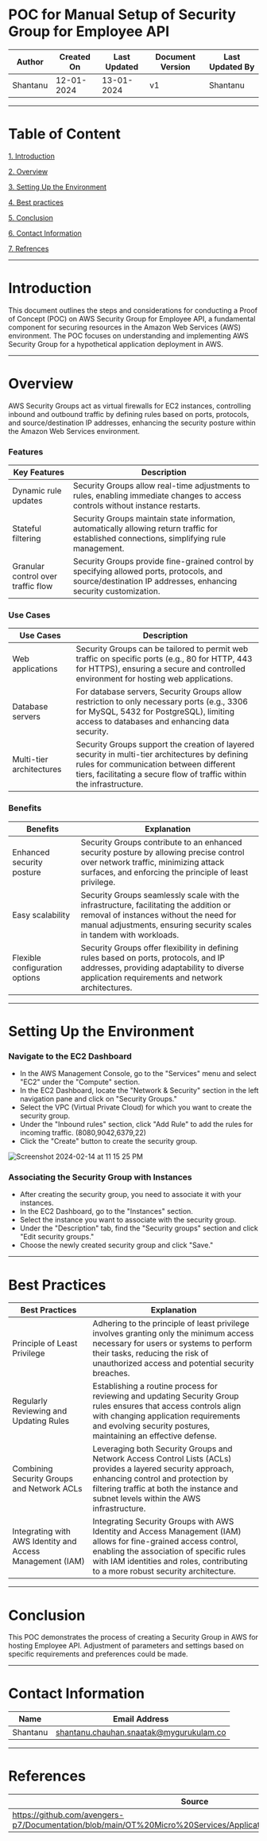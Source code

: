 # POC for Manual Setup of Security Group for Employee API
| Author | Created On | Last Updated | Document Version | Last Updated By |
| ------ | ---------- | ------------ | ---------------- | --------------- |
| Shantanu | 12-01-2024 | 13-01-2024   |         v1     |     Shantanu    |
***

# Table of Content
[1. Introduction](#introduction)

[2. Overview](#overview)

[3. Setting Up the Environment](#setting-up-the-environment)

[4. Best practices](#best-practices)

[5. Conclusion](#conclusion)

[6. Contact Information](#contact-information)

[7. Refrences](#references)
***

# Introduction
This document outlines the steps and considerations for conducting a Proof of Concept (POC) on AWS Security Group for Employee API, a fundamental component for securing resources in the Amazon Web Services (AWS) environment. The POC focuses on understanding and implementing AWS Security Group for a hypothetical application deployment in AWS.
***

# Overview
AWS Security Groups act as virtual firewalls for EC2 instances, controlling inbound and outbound traffic by defining rules based on ports, protocols, and source/destination IP addresses, enhancing the security posture within the Amazon Web Services environment.

### Features
| Key Features             | Description                                              |
|--------------------------|----------------------------------------------------------|
| Dynamic rule updates     | Security Groups allow real-time adjustments to rules, enabling immediate changes to access controls without instance restarts. |
| Stateful filtering        | Security Groups maintain state information, automatically allowing return traffic for established connections, simplifying rule management. |
| Granular control over traffic flow | Security Groups provide fine-grained control by specifying allowed ports, protocols, and source/destination IP addresses, enhancing security customization. |

### Use Cases
| Use Cases            | Description                                              |
|----------------------|----------------------------------------------------------|
| Web applications     | Security Groups can be tailored to permit web traffic on specific ports (e.g., 80 for HTTP, 443 for HTTPS), ensuring a secure and controlled environment for hosting web applications. |
| Database servers      | For database servers, Security Groups allow restriction to only necessary ports (e.g., 3306 for MySQL, 5432 for PostgreSQL), limiting access to databases and enhancing data security. |
| Multi-tier architectures | Security Groups support the creation of layered security in multi-tier architectures by defining rules for communication between different tiers, facilitating a secure flow of traffic within the infrastructure. |

### Benefits
| Benefits                        | Explanation                                              |
|---------------------------------|----------------------------------------------------------|
| Enhanced security posture       | Security Groups contribute to an enhanced security posture by allowing precise control over network traffic, minimizing attack surfaces, and enforcing the principle of least privilege. |
| Easy scalability               | Security Groups seamlessly scale with the infrastructure, facilitating the addition or removal of instances without the need for manual adjustments, ensuring security scales in tandem with workloads. |
| Flexible configuration options  | Security Groups offer flexibility in defining rules based on ports, protocols, and IP addresses, providing adaptability to diverse application requirements and network architectures. |
***

# Setting Up the Environment

### Navigate to the EC2 Dashboard
* In the AWS Management Console, go to the "Services" menu and select "EC2" under the "Compute" section.
* In the EC2 Dashboard, locate the "Network & Security" section in the left navigation pane and click on "Security Groups."
* Select the VPC (Virtual Private Cloud) for which you want to create the security group.
* Under the "Inbound rules" section, click "Add Rule" to add the rules for incoming traffic. (8080,9042,6379,22)
* Click the "Create" button to create the security group.
  
![Screenshot 2024-02-14 at 11 15 25 PM](https://github.com/avengers-p7/Documentation/assets/156056364/3ff679ae-90c5-4da8-8668-4d53f3839a39)

### Associating the Security Group with Instances
* After creating the security group, you need to associate it with your instances.
* In the EC2 Dashboard, go to the "Instances" section.
* Select the instance you want to associate with the security group.
* Under the "Description" tab, find the "Security groups" section and click "Edit security groups."
* Choose the newly created security group and click "Save."
***

# Best Practices
| Best Practices                               | Explanation                                              |
|----------------------------------------------|----------------------------------------------------------|
| Principle of Least Privilege                 | Adhering to the principle of least privilege involves granting only the minimum access necessary for users or systems to perform their tasks, reducing the risk of unauthorized access and potential security breaches. |
| Regularly Reviewing and Updating Rules        | Establishing a routine process for reviewing and updating Security Group rules ensures that access controls align with changing application requirements and evolving security postures, maintaining an effective defense. |
| Combining Security Groups and Network ACLs    | Leveraging both Security Groups and Network Access Control Lists (ACLs) provides a layered security approach, enhancing control and protection by filtering traffic at both the instance and subnet levels within the AWS infrastructure. |
| Integrating with AWS Identity and Access Management (IAM) | Integrating Security Groups with AWS Identity and Access Management (IAM) allows for fine-grained access control, enabling the association of specific rules with IAM identities and roles, contributing to a more robust security architecture. |
***

# Conclusion
This POC demonstrates the process of creating a Security Group in AWS for hosting Employee API. Adjustment of parameters and settings based on specific requirements and preferences could be made.
***

# Contact Information
| Name | Email Address |
| ---- | ------------- |
| Shantanu  | shantanu.chauhan.snaatak@mygurukulam.co |
***

# References
| Source | Description  | 
| -------- | ------- | 
| https://github.com/avengers-p7/Documentation/blob/main/OT%20Micro%20Services/Application/Employee_API/README.md | Employee API |
